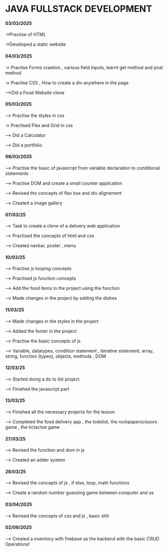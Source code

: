 # JAVA FULLSTACK DEVELOPMENT
#### 03/03/2025

->Practise of HTML

->Developed a static website

#### 04/03/2025

-> Practise Forms craetion , various field inputs, learnt get method and post method

-> Practise CSS , How to create a div anywhere in the page

-->Did a Food Website clone

#### 05/03/2025

--> Practise the styles in css

-> Practised Flex and Grid in css

--> Did a Calculator

--> Did a portfolio

#### 06/03/2025

--> Practise the basic of javascript from variable declaration to conditional statements

--> Practise DOM and  create a small counter application

--> Revised the concepts of flex box and div alignement

--> Created a image gallery

#### 07/03/25

--> Task to create a clone of a delivery web application

--> Practised the concepts of html and css

--> Created navbar, poster , menu

#### 10/03/25

--> Practise js looping concepts

--> Practised js function concepts

--> Add the food items in the project using the function

--> Made changes in the project by adding the dishes

#### 11/03/25

--> Made changes in the styles in the project

--> Added the footer in the project

--> Practise the basic concepts of js

--> Variable, datatypes, condition statement , iterative statement, array, string, function (types), objects, methods , DOM 

#### 12/03/25

--> Started doing a do to list project

--> Finished the javascript part

#### 13/03/25

--> Finished all the necessary projects for the lesson

--> Completed the food delivery app , the todolist, the rockpaperscissors game , the tictactoe game

#### 27/03/25

--> Revised the function and dom in js 

--> Created an adder system

#### 28/03/25

--> Revised the concepts of js , if else, loop, math functions

--> Create a random number guessing game  between computer and us 

#### 03/04/2025

--> Revised the concepts of css and js , basic shit


#### 02/06/2025

--> Created a inventory with firebase as the backend with the basic CRUD Operations!
